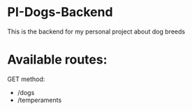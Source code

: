 # PI-Dogs-Backend
This is the backend for my personal project about dog breeds

# Available routes:

GET method:
* /dogs
* /temperaments
